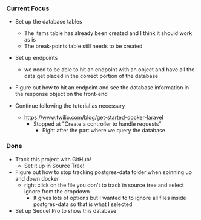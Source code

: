 ### Current Focus
* Set up the database tables
    * The items table has already been created and I think it should work as is
    * The break-points table still needs to be created
* Set up endpoints
    * we need to be able to hit an endpoint with an object and have all the data get placed in the correct portion of the database
* Figure out how to hit an endpoint and see the database information in the response object on the front-end

* Continue following the tutorial as necessary
    * https://www.twilio.com/blog/get-started-docker-laravel
        * Stopped at "Create a controller to handle requests"
            * Right after the part where we query the database 

### Done
* Track this project with GitHub!
    * Set it up in Source Tree!
* Figure out how to stop tracking postgres-data folder when spinning up and down docker
    * right click on the file you don't to track in source tree and select ignore from the dropdown
        * It gives lots of options but I wanted to to ignore all files inside postgres-data so that is what I selected
* Set up Sequel Pro to show this database
